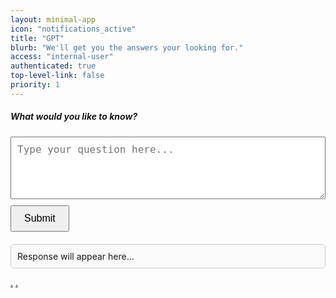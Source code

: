 ```yaml
---
layout: minimal-app
icon: "notifications_active"
title: "GPT"
blurb: "We'll get you the answers your looking for."
access: "internal-user"
authenticated: true
top-level-link: false
priority: 1
---
```


<style>

	#response {
		margin-top: 20px;
		padding: 10px;
		border: 1px solid #ccc;
		border-radius: 5px;
		background-color: #f9f9f9;
	}
	textarea {
		width: 100%;
		height: 100px;
		margin-bottom: 10px;
		padding: 10px;
		font-size: 16px;
	}
	button {
		padding: 10px 20px;
		font-size: 16px;
		cursor: pointer;
	}
</style>

<h5>What would you like to know?</h5>
<textarea id="queryInput" placeholder="Type your question here..."></textarea>
<br>
<button id="submitBtn">Submit</button>
<div id="response">Response will appear here...</div>

<a href="/gpt0.png">.</a>
<a href="/gpt1.png">.</a>

<script>
document.getElementById("submitBtn").addEventListener("click", async function () {
    const query = document.getElementById("queryInput").value.trim();

    if (!query) {
	document.getElementById("response").textContent = "Please enter a question.";
	return;
    }

    document.getElementById("response").textContent = "Fetching response...";
    
    try {
	const response = await fetch("https://api.milesahead.today/api/chatgpt/query2", {
	    method: "POST",
	    headers: {
		"Content-Type": "application/json"
	    },
	    body: JSON.stringify({ query: query })
	});

	if (response.ok) {
	    const data = await response.json();
	    document.getElementById("response").textContent = data.response || "No response received.";
	} else {
	    document.getElementById("response").textContent = "Error: Unable to fetch response.";
	}
    } catch (error) {
	document.getElementById("response").textContent = "Error: Something went wrong.";
    }
});
</script>

